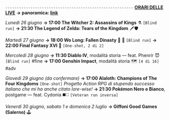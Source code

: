 <code>--------------------------------------------------------</code>
<b><u>ORARI DELLE LIVE</u></b>
<b>→ panoramica: <a href="https://trello.com/b/iKwdSGf3/sabaku">link</a></b>

<i>Lunedì 26 giugno</i>
<b>→ 17:00 The Witcher 2: Assassins of Kings</b> ⚗️ <code>[Blind run]</code>
<b>→ 21:30 The Legend of Zelda: Tears of the Kingdom</b> 🗡🛡

<i>Martedì 27 giugno</i>
<b>→ 18:00 Wo Long: Fallen Dinasty</b> 🥠 🐉 <code>[Blind run]</code>
<b>→ 22:00 Final Fantasy XVI</b> 🦤 <code>[One-shot, 2 di 2]</code>

<i>Mercoledì 28 giugno</i>
<b>→ 11:30 Diablo IV</b>, modalità storia — feat. Phenrir 😈 <code>[Blind run]</code> #fine
<b>→ 17:00 Genshin Impact</b>, modalità storia 🗺️ <code>[4 di 16]</code> #adv

<i>Giovedì 29 giugno (da confermare)</i> 
<b>→ 17:00 Alaloth: Champions of The Four Kingdoms</b> <code>[One-shot]</code> <i>Progetto Action RPG di stupendo successo italiano che mi ha anche citato lore-wise!</i>
<b>→ 21:30 Pokémon Nero e Bianco</b>, postgame — feat. Cydonia ◼️◻️ <code>[Veteran run inversa]</code>

<i>Venerdì 30 giugno, sabato 1 e domenica 2 luglio</i>
<b>→ Giffoni Good Games (Salerno)</b> 🕹️
